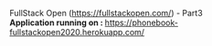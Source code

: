 FullStack Open (https://fullstackopen.com/) - Part3
<br/>
<b>Application running on : </b> https://phonebook-fullstackopen2020.herokuapp.com/
